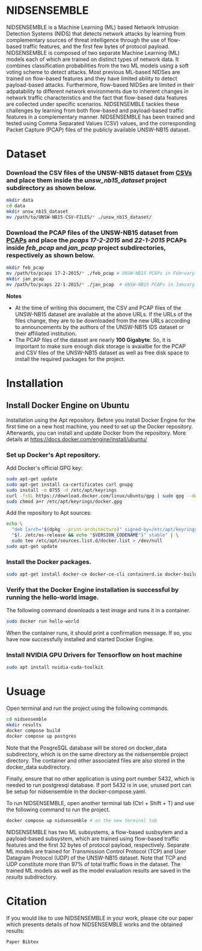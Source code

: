 # NIDSENSEMBLE
NIDSENSEMBLE is a Machine Learning (ML) based Network Intrusion Detection Systems (NIDS) that detects network attacks by learning from complementary sources of threat intelligence through the use of flow-based traffic features, and the first few bytes of protocol payload. NIDSENSEMBLE is composed of two separate Machine Learning (ML) models each of which are trained on distinct types of network data. It combines classification probabilities from the two ML models using a soft voting scheme to detect attacks. Most previous ML-based NIDSes are trained on flow-based features and they have limited ability to detect payload-based attacks. Furthermore, flow-based NIDSes are limited in their adpatability to different network environments due to inherent changes in network traffic characteristics and the fact that flow-based data features are collected under specific scenarios. NIDSENSEMBLE tackles these challenges by learning from both flow-based and payload-based traffic features in a complementary manner. NIDSENSEMBLE has been trained and tested using Comma Separated Values (CSV) values, and the corresponding Packet Capture (PCAP) files of the publicly available UNSW-NB15 dataset.

# Dataset
### Download the CSV files of the UNSW-NB15 dataset from [CSVs](https://cloudstor.aarnet.edu.au/plus/index.php/s/2DhnLGDdEECo4ys?path=%2FUNSW-NB15%20-%20CSV%20Files) and place them inside the *unsw_nb15_dataset* project subdirectory as shown below.
  ```bash
  mkdir data
  cd data
  mkdir unsw_nb15_dataset
  mv /path/to/UNSW-NB15-CSV-FILES/* ./unsw_nb15_dataset/
  ```

### Download the PCAP files of the UNSW-NB15 dataset from [PCAPs](https://cloudstor.aarnet.edu.au/plus/index.php/s/2DhnLGDdEECo4ys?path=%2FUNSW-NB15%20-%20pcap%20files/) and place the *pcaps 17-2-2015* and *22-1-2015* PCAPs inside *feb_pcap* and *jan_pcap* project subdirectories, respectively as shown below.
  ```bash
  mkdir feb_pcap
  mv /path/to/pcaps 17-2-2015/* ./feb_pcap # UNSW-NB15 PCAPs in February
  mkdir jan_pcap
  mv /path/to/pcaps 22-1-2015/* ./jan_pcap  # UNSW-NB15 PCAPs in January
  ```
**Notes**
+ At the time of writing this document, the CSV and PCAP files of the UNSW-NB15 dataset are available at the above URLs. If the URLs of the files change, they are to be downloaded from the new URLs according to announcements by the authors of the UNSW-NB15 IDS dataset or their affiliated institution.
+ The PCAP files of the dataset are nearly **100 Gigabyte**. So, it is important to make sure enough disk storage is avaialbe for the PCAP and CSV files of the UNSW-NB15 dataset as well as free disk space to install the required packages for the project.

# Installation
## Install Docker Engine on Ubuntu
Installation using the Apt repository. Before you install Docker Engine for the first time on a new host machine, you need to set up the Docker repository. Afterwards, you can install and update Docker from the repository. More details at https://docs.docker.com/engine/install/ubuntu/
### Set up Docker's Apt repository.
Add Docker's official GPG key:
  ```bash
  sudo apt-get update
  sudo apt-get install ca-certificates curl gnupg
  sudo install -m 0755 -d /etc/apt/keyrings
  curl -fsSL https://download.docker.com/linux/ubuntu/gpg | sudo gpg --dearmor -o /etc/apt/keyrings/docker.gpg
  sudo chmod a+r /etc/apt/keyrings/docker.gpg
  ```
Add the repository to Apt sources:
  ```bash
  echo \
    "deb [arch="$(dpkg --print-architecture)" signed-by=/etc/apt/keyrings/docker.gpg] https://download.docker.com/linux/ubuntu \
    "$(. /etc/os-release && echo "$VERSION_CODENAME")" stable" | \
    sudo tee /etc/apt/sources.list.d/docker.list > /dev/null
  sudo apt-get update
  ```

### Install the Docker packages.
  ```bash
  sudo apt-get install docker-ce docker-ce-cli containerd.io docker-buildx-plugin docker-compose-plugin
  ```

### Verify that the Docker Engine installation is successful by running the hello-world image.
The following command downloads a test image and runs it in a container.
  ```bash
  sudo docker run hello-world
  ```
When the container runs, it should print a confirmation message. If so, you have now successfully installed and started Docker Engine.
### Install NVIDIA GPU Drivers for Tensorflow on host machine
  ```bash
  sudo apt install nvidia-cuda-toolkit
  ```
# Usuage
Open terminal and run the project using the following commands.
  ```bash
  cd nidsensemble
  mkdir results
  docker compose build
  docker compose up postgres
  ```

Note that the PosgreSQL database will be stored on docker_data subdirectory, which is on the same directory as the nidsensemble project directory. The container and other associated files are also stored in the docker_data subdirectory.

Finally, ensure that no other application is using port number 5432, which is needed to run postgresql database. If port 5432 is in use, unused port can be setup for nidsensemble in the docker-compose.yaml.

To run NIDSENSEMBLE, open another terminal tab (Ctrl + Shift + T) and use the following command to run the project.
  ```bash
  docker compose up nidsensemble # on the new terminal tab
  ```
 NIDSENSEMBLE has two ML subsystems, a flow-based susbsytem and a payload-based subsystem, which are trained using flow-based traffic features and the first 32 bytes of protocol payload, respectively. Separate ML models are trained for Transmission Control Protocol (TCP) and User Datagram Protocol (UDP) of the UNSW-NB15 dataset. Note that TCP and UDP constitute more than 97% of total traffic flows in the dataset. The trained ML models as well as the model evaluation results are saved in the *results* subdirectory.
# Citation
If you would like to use NIDSENSEMBLE in your work, please cite our paper which presents details of how NIDSENSEMBLE works and the obtained results:
```bash
Paper Bibtex
```
